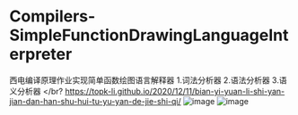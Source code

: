 # Compilers-SimpleFunctionDrawingLanguageInterpreter
西电编译原理作业实现简单函数绘图语言解释器
1.词法分析器
2.语法分析器
3.语义分析器
</br?
https://topk-li.github.io/2020/12/11/bian-yi-yuan-li-shi-yan-jian-dan-han-shu-hui-tu-yu-yan-de-jie-shi-qi/
![image](https://github.com/user-attachments/assets/57f5d280-0b9f-456e-b723-99880af7f64d)
![image](https://github.com/user-attachments/assets/ef447de6-3300-4254-8451-845a712756a3)
